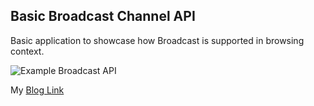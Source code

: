## Basic Broadcast Channel API
Basic application to showcase how Broadcast is supported in browsing context.

![Example Broadcast API](https://i.imgur.com/Cnhwi8R.gif)

My [Blog Link](https://www.priya.today/blogs/broadcast-channel-api)